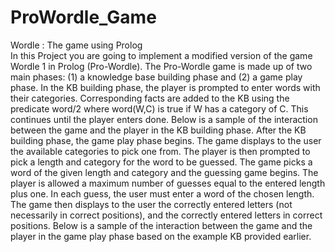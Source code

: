 # ProWordle_Game
Wordle : The game using Prolog  
In this Project you are going to implement a modified version of the game Wordle 1
in
Prolog (Pro-Wordle). The Pro-Wordle game is made up of two main phases:
(1) a knowledge base building phase and (2) a game play phase.
In the KB building phase, the player is prompted to enter words with their categories.
Corresponding facts are added to the KB using the predicate word/2 where word(W,C)
is true if W has a category of C. This continues until the player enters done. Below is a
sample of the interaction between the game and the player in the KB building phase.
After the KB building phase, the game play phase begins. The game displays to the user
the available categories to pick one from. The player is then prompted to pick a length
and category for the word to be guessed. The game picks a word of the given length and
category and the guessing game begins. The player is allowed a maximum number of
guesses equal to the entered length plus one. In each guess, the user must enter a word of
the chosen length. The game then displays to the user the correctly entered letters (not
necessarily in correct positions), and the correctly entered letters in correct positions.
Below is a sample of the interaction between the game and the player in the game play
phase based on the example KB provided earlier.
